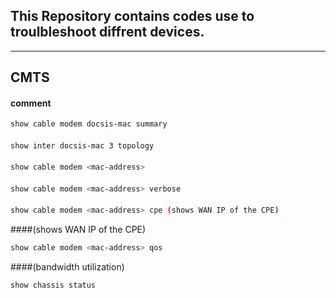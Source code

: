 ## This Repository contains codes use to troulbleshoot diffrent devices.

-----
## CMTS
#### comment
```bash
show cable modem docsis-mac summary 
```
####
```bash
show inter docsis-mac 3 topology 
```
####
```bash
show cable modem <mac-address> 
```
####
```bash
show cable modem <mac-address> verbose
```
####
```bash
show cable modem <mac-address> cpe (shows WAN IP of the CPE) 
```
####(shows WAN IP of the CPE)
```bash
show cable modem <mac-address> qos 
```
####(bandwidth utilization)
```bash
show chassis status
```
####
```bash


